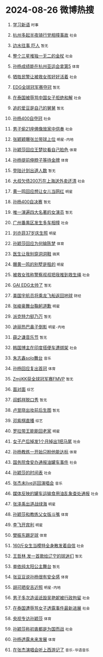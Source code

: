# 2024-08-26 微博热搜 
1. [学习新语](https://m.weibo.cn/search?containerid=100103type%3D1%26t%3D10%26q%3D%23%E5%AD%A6%E4%B9%A0%E6%96%B0%E8%AF%AD%23&stream_entry_id=51&isnewpage=1&extparam=seat%3D1%26stream_entry_id%3D51%26c_type%3D51%26cate%3D10103%26pos%3D0%26q%3D%2523%25E5%25AD%25A6%25E4%25B9%25A0%25E6%2596%25B0%25E8%25AF%25AD%2523%26dgr%3D0%26filter_type%3Drealtimehot%26display_time%3D1724610424%26pre_seqid%3D1724610424772023190165) `时事` 

2. [杭州多起半夜骑行党相撞事故](https://m.weibo.cn/search?containerid=100103type%3D1%26t%3D10%26q%3D%23%E6%9D%AD%E5%B7%9E%E5%A4%9A%E8%B5%B7%E5%8D%8A%E5%A4%9C%E9%AA%91%E8%A1%8C%E5%85%9A%E7%9B%B8%E6%92%9E%E4%BA%8B%E6%95%85%23&stream_entry_id=31&isnewpage=1&extparam=seat%3D1%26lcate%3D5001%26q%3D%2523%25E6%259D%25AD%25E5%25B7%259E%25E5%25A4%259A%25E8%25B5%25B7%25E5%258D%258A%25E5%25A4%259C%25E9%25AA%2591%25E8%25A1%258C%25E5%2585%259A%25E7%259B%25B8%25E6%2592%259E%25E4%25BA%258B%25E6%2595%2585%2523%26dgr%3D0%26filter_type%3Drealtimehot%26c_type%3D31%26flag%3D2%26pos%3D0%26cate%3D5001%26realpos%3D1%26band_rank%3D1%26stream_entry_id%3D31%26display_time%3D1724610424%26pre_seqid%3D1724610424772023190165) `社会` 

3. [边水往事 吓人](https://m.weibo.cn/search?containerid=100103type%3D1%26t%3D10%26q%3D%E8%BE%B9%E6%B0%B4%E5%BE%80%E4%BA%8B+%E5%90%93%E4%BA%BA&stream_entry_id=31&isnewpage=1&extparam=seat%3D1%26lcate%3D5001%26q%3D%25E8%25BE%25B9%25E6%25B0%25B4%25E5%25BE%2580%25E4%25BA%258B%2520%25E5%2590%2593%25E4%25BA%25BA%26dgr%3D0%26filter_type%3Drealtimehot%26c_type%3D31%26flag%3D2%26pos%3D1%26cate%3D5001%26realpos%3D2%26band_rank%3D2%26stream_entry_id%3D31%26display_time%3D1724610424%26pre_seqid%3D1724610424772023190165) `暂无` 

4. [整个三星堆独一无二的金杖](https://m.weibo.cn/search?containerid=100103type%3D1%26t%3D10%26q%3D%23%E6%95%B4%E4%B8%AA%E4%B8%89%E6%98%9F%E5%A0%86%E7%8B%AC%E4%B8%80%E6%97%A0%E4%BA%8C%E7%9A%84%E9%87%91%E6%9D%96%23&stream_entry_id=31&isnewpage=1&extparam=seat%3D1%26lcate%3D5001%26q%3D%2523%25E6%2595%25B4%25E4%25B8%25AA%25E4%25B8%2589%25E6%2598%259F%25E5%25A0%2586%25E7%258B%25AC%25E4%25B8%2580%25E6%2597%25A0%25E4%25BA%258C%25E7%259A%2584%25E9%2587%2591%25E6%259D%2596%2523%26dgr%3D0%26filter_type%3Drealtimehot%26c_type%3D31%26flag%3D0%26pos%3D2%26cate%3D5001%26realpos%3D3%26band_rank%3D3%26stream_entry_id%3D31%26display_time%3D1724610424%26pre_seqid%3D1724610424772023190165) `社会` 

5. [孙杨成绩能在杭州亚运会拿第5](https://m.weibo.cn/search?containerid=100103type%3D1%26t%3D10%26q%3D%23%E5%AD%99%E6%9D%A8%E6%88%90%E7%BB%A9%E8%83%BD%E5%9C%A8%E6%9D%AD%E5%B7%9E%E4%BA%9A%E8%BF%90%E4%BC%9A%E6%8B%BF%E7%AC%AC5%23&stream_entry_id=31&isnewpage=1&extparam=seat%3D1%26lcate%3D5001%26q%3D%2523%25E5%25AD%2599%25E6%259D%25A8%25E6%2588%2590%25E7%25BB%25A9%25E8%2583%25BD%25E5%259C%25A8%25E6%259D%25AD%25E5%25B7%259E%25E4%25BA%259A%25E8%25BF%2590%25E4%25BC%259A%25E6%258B%25BF%25E7%25AC%25AC5%2523%26dgr%3D0%26filter_type%3Drealtimehot%26c_type%3D31%26flag%3D2%26pos%3D3%26cate%3D5001%26realpos%3D4%26band_rank%3D4%26stream_entry_id%3D31%26display_time%3D1724610424%26pre_seqid%3D1724610424772023190165) `体育` 

6. [牺牲民警让被救女孩好好活着](https://m.weibo.cn/search?containerid=100103type%3D1%26t%3D10%26q%3D%23%E7%89%BA%E7%89%B2%E6%B0%91%E8%AD%A6%E8%AE%A9%E8%A2%AB%E6%95%91%E5%A5%B3%E5%AD%A9%E5%A5%BD%E5%A5%BD%E6%B4%BB%E7%9D%80%23&stream_entry_id=31&isnewpage=1&extparam=seat%3D1%26lcate%3D5001%26q%3D%2523%25E7%2589%25BA%25E7%2589%25B2%25E6%25B0%2591%25E8%25AD%25A6%25E8%25AE%25A9%25E8%25A2%25AB%25E6%2595%2591%25E5%25A5%25B3%25E5%25AD%25A9%25E5%25A5%25BD%25E5%25A5%25BD%25E6%25B4%25BB%25E7%259D%2580%2523%26dgr%3D0%26filter_type%3Drealtimehot%26c_type%3D31%26flag%3D0%26pos%3D4%26cate%3D5001%26realpos%3D5%26band_rank%3D5%26stream_entry_id%3D31%26display_time%3D1724610424%26pre_seqid%3D1724610424772023190165) `社会` 

7. [EDG全球冠军赛夺冠](https://m.weibo.cn/search?containerid=100103type%3D1%26t%3D10%26q%3D%23EDG%E5%85%A8%E7%90%83%E5%86%A0%E5%86%9B%E8%B5%9B%E5%A4%BA%E5%86%A0%23&stream_entry_id=31&isnewpage=1&extparam=seat%3D1%26lcate%3D5001%26q%3D%2523EDG%25E5%2585%25A8%25E7%2590%2583%25E5%2586%25A0%25E5%2586%259B%25E8%25B5%259B%25E5%25A4%25BA%25E5%2586%25A0%2523%26dgr%3D0%26filter_type%3Drealtimehot%26c_type%3D31%26flag%3D16%26pos%3D5%26cate%3D5001%26realpos%3D6%26band_rank%3D6%26stream_entry_id%3D31%26display_time%3D1724610424%26pre_seqid%3D1724610424772023190165) `暂无` 

8. [在泰国被辱骂中国女子拒绝和解](https://m.weibo.cn/search?containerid=100103type%3D1%26t%3D10%26q%3D%23%E5%9C%A8%E6%B3%B0%E5%9B%BD%E8%A2%AB%E8%BE%B1%E9%AA%82%E4%B8%AD%E5%9B%BD%E5%A5%B3%E5%AD%90%E6%8B%92%E7%BB%9D%E5%92%8C%E8%A7%A3%23&stream_entry_id=31&isnewpage=1&extparam=seat%3D1%26lcate%3D5001%26q%3D%2523%25E5%259C%25A8%25E6%25B3%25B0%25E5%259B%25BD%25E8%25A2%25AB%25E8%25BE%25B1%25E9%25AA%2582%25E4%25B8%25AD%25E5%259B%25BD%25E5%25A5%25B3%25E5%25AD%2590%25E6%258B%2592%25E7%25BB%259D%25E5%2592%258C%25E8%25A7%25A3%2523%26dgr%3D0%26filter_type%3Drealtimehot%26c_type%3D31%26flag%3D0%26pos%3D6%26cate%3D5001%26realpos%3D7%26band_rank%3D7%26stream_entry_id%3D31%26display_time%3D1724610424%26pre_seqid%3D1724610424772023190165) `社会` 

9. [追的爱豆是自己的舅舅](https://m.weibo.cn/search?containerid=100103type%3D1%26t%3D10%26q%3D%E8%BF%BD%E7%9A%84%E7%88%B1%E8%B1%86%E6%98%AF%E8%87%AA%E5%B7%B1%E7%9A%84%E8%88%85%E8%88%85&stream_entry_id=31&isnewpage=1&extparam=seat%3D1%26lcate%3D5001%26q%3D%25E8%25BF%25BD%25E7%259A%2584%25E7%2588%25B1%25E8%25B1%2586%25E6%2598%25AF%25E8%2587%25AA%25E5%25B7%25B1%25E7%259A%2584%25E8%2588%2585%25E8%2588%2585%26dgr%3D0%26filter_type%3Drealtimehot%26c_type%3D31%26flag%3D2%26pos%3D7%26cate%3D5001%26realpos%3D8%26band_rank%3D8%26stream_entry_id%3D31%26display_time%3D1724610424%26pre_seqid%3D1724610424772023190165) `暂无` 

10. [孙杨400自夺冠](https://m.weibo.cn/search?containerid=100103type%3D1%26t%3D10%26q%3D%23%E5%AD%99%E6%9D%A8400%E8%87%AA%E5%A4%BA%E5%86%A0%23&stream_entry_id=31&isnewpage=1&extparam=seat%3D1%26lcate%3D5001%26q%3D%2523%25E5%25AD%2599%25E6%259D%25A8400%25E8%2587%25AA%25E5%25A4%25BA%25E5%2586%25A0%2523%26dgr%3D0%26filter_type%3Drealtimehot%26c_type%3D31%26flag%3D16%26pos%3D8%26cate%3D5001%26realpos%3D9%26band_rank%3D9%26stream_entry_id%3D31%26display_time%3D1724610424%26pre_seqid%3D1724610424772023190165) `社会` 

11. [男子偷21座佛像放家中供奉](https://m.weibo.cn/search?containerid=100103type%3D1%26t%3D10%26q%3D%23%E7%94%B7%E5%AD%90%E5%81%B721%E5%BA%A7%E4%BD%9B%E5%83%8F%E6%94%BE%E5%AE%B6%E4%B8%AD%E4%BE%9B%E5%A5%89%23&stream_entry_id=31&isnewpage=1&extparam=seat%3D1%26lcate%3D5001%26q%3D%2523%25E7%2594%25B7%25E5%25AD%2590%25E5%2581%25B721%25E5%25BA%25A7%25E4%25BD%259B%25E5%2583%258F%25E6%2594%25BE%25E5%25AE%25B6%25E4%25B8%25AD%25E4%25BE%259B%25E5%25A5%2589%2523%26dgr%3D0%26filter_type%3Drealtimehot%26c_type%3D31%26flag%3D1%26pos%3D9%26cate%3D5001%26realpos%3D10%26band_rank%3D10%26stream_entry_id%3D31%26display_time%3D1724610424%26pre_seqid%3D1724610424772023190165) `社会` 

12. [张颖颖曝张兰带球上位](https://m.weibo.cn/search?containerid=100103type%3D1%26t%3D10%26q%3D%23%E5%BC%A0%E9%A2%96%E9%A2%96%E6%9B%9D%E5%BC%A0%E5%85%B0%E5%B8%A6%E7%90%83%E4%B8%8A%E4%BD%8D%23&stream_entry_id=31&isnewpage=1&extparam=seat%3D1%26lcate%3D5001%26q%3D%2523%25E5%25BC%25A0%25E9%25A2%2596%25E9%25A2%2596%25E6%259B%259D%25E5%25BC%25A0%25E5%2585%25B0%25E5%25B8%25A6%25E7%2590%2583%25E4%25B8%258A%25E4%25BD%258D%2523%26dgr%3D0%26filter_type%3Drealtimehot%26c_type%3D31%26flag%3D2%26pos%3D10%26cate%3D5001%26realpos%3D11%26band_rank%3D11%26stream_entry_id%3D31%26display_time%3D1724610424%26pre_seqid%3D1724610424772023190165) `明星-内地` 

13. [孙颖莎回应王楚钦看自己脸色](https://m.weibo.cn/search?containerid=100103type%3D1%26t%3D10%26q%3D%23%E5%AD%99%E9%A2%96%E8%8E%8E%E5%9B%9E%E5%BA%94%E7%8E%8B%E6%A5%9A%E9%92%A6%E7%9C%8B%E8%87%AA%E5%B7%B1%E8%84%B8%E8%89%B2%23&stream_entry_id=31&isnewpage=1&extparam=seat%3D1%26lcate%3D5001%26q%3D%2523%25E5%25AD%2599%25E9%25A2%2596%25E8%258E%258E%25E5%259B%259E%25E5%25BA%2594%25E7%258E%258B%25E6%25A5%259A%25E9%2592%25A6%25E7%259C%258B%25E8%2587%25AA%25E5%25B7%25B1%25E8%2584%25B8%25E8%2589%25B2%2523%26dgr%3D0%26filter_type%3Drealtimehot%26c_type%3D31%26flag%3D2%26pos%3D11%26cate%3D5001%26realpos%3D12%26band_rank%3D12%26stream_entry_id%3D31%26display_time%3D1724610424%26pre_seqid%3D1724610424772023190165) `体育` 

14. [孙杨提前伸脖子等待金牌](https://m.weibo.cn/search?containerid=100103type%3D1%26t%3D10%26q%3D%23%E5%AD%99%E6%9D%A8%E6%8F%90%E5%89%8D%E4%BC%B8%E8%84%96%E5%AD%90%E7%AD%89%E5%BE%85%E9%87%91%E7%89%8C%23&stream_entry_id=31&isnewpage=1&extparam=seat%3D1%26lcate%3D5001%26q%3D%2523%25E5%25AD%2599%25E6%259D%25A8%25E6%258F%2590%25E5%2589%258D%25E4%25BC%25B8%25E8%2584%2596%25E5%25AD%2590%25E7%25AD%2589%25E5%25BE%2585%25E9%2587%2591%25E7%2589%258C%2523%26dgr%3D0%26filter_type%3Drealtimehot%26c_type%3D31%26flag%3D0%26pos%3D12%26cate%3D5001%26realpos%3D13%26band_rank%3D13%26stream_entry_id%3D31%26display_time%3D1724610424%26pre_seqid%3D1724610424772023190165) `体育` 

15. [登陆计划出道人数](https://m.weibo.cn/search?containerid=100103type%3D1%26t%3D10%26q%3D%E7%99%BB%E9%99%86%E8%AE%A1%E5%88%92%E5%87%BA%E9%81%93%E4%BA%BA%E6%95%B0&stream_entry_id=31&isnewpage=1&extparam=seat%3D1%26lcate%3D5001%26q%3D%25E7%2599%25BB%25E9%2599%2586%25E8%25AE%25A1%25E5%2588%2592%25E5%2587%25BA%25E9%2581%2593%25E4%25BA%25BA%25E6%2595%25B0%26dgr%3D0%26filter_type%3Drealtimehot%26c_type%3D31%26flag%3D0%26pos%3D13%26cate%3D5001%26realpos%3D14%26band_rank%3D14%26stream_entry_id%3D31%26display_time%3D1724610424%26pre_seqid%3D1724610424772023190165) `暂无` 

16. [大叔欠债200万在上海送外卖还清](https://m.weibo.cn/search?containerid=100103type%3D1%26t%3D10%26q%3D%23%E5%A4%A7%E5%8F%94%E6%AC%A0%E5%80%BA200%E4%B8%87%E5%9C%A8%E4%B8%8A%E6%B5%B7%E9%80%81%E5%A4%96%E5%8D%96%E8%BF%98%E6%B8%85%23&stream_entry_id=31&isnewpage=1&extparam=seat%3D1%26lcate%3D5001%26q%3D%2523%25E5%25A4%25A7%25E5%258F%2594%25E6%25AC%25A0%25E5%2580%25BA200%25E4%25B8%2587%25E5%259C%25A8%25E4%25B8%258A%25E6%25B5%25B7%25E9%2580%2581%25E5%25A4%2596%25E5%258D%2596%25E8%25BF%2598%25E6%25B8%2585%2523%26dgr%3D0%26filter_type%3Drealtimehot%26c_type%3D31%26flag%3D0%26pos%3D14%26cate%3D5001%26realpos%3D15%26band_rank%3D15%26stream_entry_id%3D31%26display_time%3D1724610424%26pre_seqid%3D1724610424772023190165) `社会` 

17. [黄一鸣回应想让女儿当网红](https://m.weibo.cn/search?containerid=100103type%3D1%26t%3D10%26q%3D%23%E9%BB%84%E4%B8%80%E9%B8%A3%E5%9B%9E%E5%BA%94%E6%83%B3%E8%AE%A9%E5%A5%B3%E5%84%BF%E5%BD%93%E7%BD%91%E7%BA%A2%23&stream_entry_id=31&isnewpage=1&extparam=seat%3D1%26lcate%3D5001%26q%3D%2523%25E9%25BB%2584%25E4%25B8%2580%25E9%25B8%25A3%25E5%259B%259E%25E5%25BA%2594%25E6%2583%25B3%25E8%25AE%25A9%25E5%25A5%25B3%25E5%2584%25BF%25E5%25BD%2593%25E7%25BD%2591%25E7%25BA%25A2%2523%26dgr%3D0%26filter_type%3Drealtimehot%26c_type%3D31%26flag%3D1%26pos%3D15%26cate%3D5001%26realpos%3D16%26band_rank%3D16%26stream_entry_id%3D31%26display_time%3D1724610424%26pre_seqid%3D1724610424772023190165) `明星` 

18. [孙杨400自决赛](https://m.weibo.cn/search?containerid=100103type%3D1%26t%3D10%26q%3D%E5%AD%99%E6%9D%A8400%E8%87%AA%E5%86%B3%E8%B5%9B&stream_entry_id=31&isnewpage=1&extparam=seat%3D1%26lcate%3D5001%26q%3D%25E5%25AD%2599%25E6%259D%25A8400%25E8%2587%25AA%25E5%2586%25B3%25E8%25B5%259B%26dgr%3D0%26filter_type%3Drealtimehot%26c_type%3D31%26flag%3D0%26pos%3D16%26cate%3D5001%26realpos%3D17%26band_rank%3D17%26stream_entry_id%3D31%26display_time%3D1724610424%26pre_seqid%3D1724610424772023190165) `暂无` 

19. [唯一演遍四大名著的女演员](https://m.weibo.cn/search?containerid=100103type%3D1%26t%3D10%26q%3D%E5%94%AF%E4%B8%80%E6%BC%94%E9%81%8D%E5%9B%9B%E5%A4%A7%E5%90%8D%E8%91%97%E7%9A%84%E5%A5%B3%E6%BC%94%E5%91%98&stream_entry_id=31&isnewpage=1&extparam=seat%3D1%26lcate%3D5001%26q%3D%25E5%2594%25AF%25E4%25B8%2580%25E6%25BC%2594%25E9%2581%258D%25E5%259B%259B%25E5%25A4%25A7%25E5%2590%258D%25E8%2591%2597%25E7%259A%2584%25E5%25A5%25B3%25E6%25BC%2594%25E5%2591%2598%26dgr%3D0%26filter_type%3Drealtimehot%26c_type%3D31%26flag%3D2%26pos%3D17%26cate%3D5001%26realpos%3D18%26band_rank%3D18%26stream_entry_id%3D31%26display_time%3D1724610424%26pre_seqid%3D1724610424772023190165) `暂无` 

20. [广州番禺区发生多车相撞](https://m.weibo.cn/search?containerid=100103type%3D1%26t%3D10%26q%3D%23%E5%B9%BF%E5%B7%9E%E7%95%AA%E7%A6%BA%E5%8C%BA%E5%8F%91%E7%94%9F%E5%A4%9A%E8%BD%A6%E7%9B%B8%E6%92%9E%23&stream_entry_id=31&isnewpage=1&extparam=seat%3D1%26lcate%3D5001%26q%3D%2523%25E5%25B9%25BF%25E5%25B7%259E%25E7%2595%25AA%25E7%25A6%25BA%25E5%258C%25BA%25E5%258F%2591%25E7%2594%259F%25E5%25A4%259A%25E8%25BD%25A6%25E7%259B%25B8%25E6%2592%259E%2523%26dgr%3D0%26filter_type%3Drealtimehot%26c_type%3D31%26flag%3D0%26pos%3D18%26cate%3D5001%26realpos%3D19%26band_rank%3D19%26stream_entry_id%3D31%26display_time%3D1724610424%26pre_seqid%3D1724610424772023190165) `社会` 

21. [刘亦菲37岁庆生照](https://m.weibo.cn/search?containerid=100103type%3D1%26t%3D10%26q%3D%23%E5%88%98%E4%BA%A6%E8%8F%B237%E5%B2%81%E5%BA%86%E7%94%9F%E7%85%A7%23&stream_entry_id=31&isnewpage=1&extparam=seat%3D1%26lcate%3D5001%26q%3D%2523%25E5%2588%2598%25E4%25BA%25A6%25E8%258F%25B237%25E5%25B2%2581%25E5%25BA%2586%25E7%2594%259F%25E7%2585%25A7%2523%26dgr%3D0%26filter_type%3Drealtimehot%26c_type%3D31%26flag%3D0%26pos%3D19%26cate%3D5001%26realpos%3D20%26band_rank%3D20%26stream_entry_id%3D31%26display_time%3D1724610424%26pre_seqid%3D1724610424772023190165) `明星` 

22. [孙颖莎回应为何输陈梦](https://m.weibo.cn/search?containerid=100103type%3D1%26t%3D10%26q%3D%23%E5%AD%99%E9%A2%96%E8%8E%8E%E5%9B%9E%E5%BA%94%E4%B8%BA%E4%BD%95%E8%BE%93%E9%99%88%E6%A2%A6%23&stream_entry_id=31&isnewpage=1&extparam=seat%3D1%26lcate%3D5001%26q%3D%2523%25E5%25AD%2599%25E9%25A2%2596%25E8%258E%258E%25E5%259B%259E%25E5%25BA%2594%25E4%25B8%25BA%25E4%25BD%2595%25E8%25BE%2593%25E9%2599%2588%25E6%25A2%25A6%2523%26dgr%3D0%26filter_type%3Drealtimehot%26c_type%3D31%26flag%3D0%26pos%3D20%26cate%3D5001%26realpos%3D21%26band_rank%3D21%26stream_entry_id%3D31%26display_time%3D1724610424%26pre_seqid%3D1724610424772023190165) `体育` 

23. [医生让我别穿洞洞鞋](https://m.weibo.cn/search?containerid=100103type%3D1%26t%3D10%26q%3D%23%E5%8C%BB%E7%94%9F%E8%AE%A9%E6%88%91%E5%88%AB%E7%A9%BF%E6%B4%9E%E6%B4%9E%E9%9E%8B%23&stream_entry_id=31&isnewpage=1&extparam=seat%3D1%26lcate%3D5001%26q%3D%2523%25E5%258C%25BB%25E7%2594%259F%25E8%25AE%25A9%25E6%2588%2591%25E5%2588%25AB%25E7%25A9%25BF%25E6%25B4%259E%25E6%25B4%259E%25E9%259E%258B%2523%26dgr%3D0%26filter_type%3Drealtimehot%26c_type%3D31%26flag%3D0%26pos%3D21%26cate%3D5001%26realpos%3D22%26band_rank%3D22%26stream_entry_id%3D31%26display_time%3D1724610424%26pre_seqid%3D1724610424772023190165) `搞笑` 

24. [曝黄一鸣的别墅是租的](https://m.weibo.cn/search?containerid=100103type%3D1%26t%3D10%26q%3D%23%E6%9B%9D%E9%BB%84%E4%B8%80%E9%B8%A3%E7%9A%84%E5%88%AB%E5%A2%85%E6%98%AF%E7%A7%9F%E7%9A%84%23&stream_entry_id=31&isnewpage=1&extparam=seat%3D1%26lcate%3D5001%26q%3D%2523%25E6%259B%259D%25E9%25BB%2584%25E4%25B8%2580%25E9%25B8%25A3%25E7%259A%2584%25E5%2588%25AB%25E5%25A2%2585%25E6%2598%25AF%25E7%25A7%259F%25E7%259A%2584%2523%26dgr%3D0%26filter_type%3Drealtimehot%26c_type%3D31%26flag%3D0%26pos%3D22%26cate%3D5001%26realpos%3D23%26band_rank%3D23%26stream_entry_id%3D31%26display_time%3D1724610424%26pre_seqid%3D1724610424772023190165) `明星` 

25. [被救女孩称警察叔叔把我推到救生绳](https://m.weibo.cn/search?containerid=100103type%3D1%26t%3D10%26q%3D%23%E8%A2%AB%E6%95%91%E5%A5%B3%E5%AD%A9%E7%A7%B0%E8%AD%A6%E5%AF%9F%E5%8F%94%E5%8F%94%E6%8A%8A%E6%88%91%E6%8E%A8%E5%88%B0%E6%95%91%E7%94%9F%E7%BB%B3%23&stream_entry_id=31&isnewpage=1&extparam=seat%3D1%26lcate%3D5001%26q%3D%2523%25E8%25A2%25AB%25E6%2595%2591%25E5%25A5%25B3%25E5%25AD%25A9%25E7%25A7%25B0%25E8%25AD%25A6%25E5%25AF%259F%25E5%258F%2594%25E5%258F%2594%25E6%258A%258A%25E6%2588%2591%25E6%258E%25A8%25E5%2588%25B0%25E6%2595%2591%25E7%2594%259F%25E7%25BB%25B3%2523%26dgr%3D0%26filter_type%3Drealtimehot%26c_type%3D31%26flag%3D0%26pos%3D23%26cate%3D5001%26realpos%3D24%26band_rank%3D24%26stream_entry_id%3D31%26display_time%3D1724610424%26pre_seqid%3D1724610424772023190165) `社会` 

26. [GAI EDG太帅了](https://m.weibo.cn/search?containerid=100103type%3D1%26t%3D10%26q%3DGAI+EDG%E5%A4%AA%E5%B8%85%E4%BA%86&stream_entry_id=31&isnewpage=1&extparam=seat%3D1%26lcate%3D5001%26q%3DGAI%2520EDG%25E5%25A4%25AA%25E5%25B8%2585%25E4%25BA%2586%26dgr%3D0%26filter_type%3Drealtimehot%26c_type%3D31%26flag%3D0%26pos%3D24%26cate%3D5001%26realpos%3D25%26band_rank%3D25%26stream_entry_id%3D31%26display_time%3D1724610424%26pre_seqid%3D1724610424772023190165) `暂无` 

27. [美国宇航员将乘龙飞船返回地球](https://m.weibo.cn/search?containerid=100103type%3D1%26t%3D10%26q%3D%23%E7%BE%8E%E5%9B%BD%E5%AE%87%E8%88%AA%E5%91%98%E5%B0%86%E4%B9%98%E9%BE%99%E9%A3%9E%E8%88%B9%E8%BF%94%E5%9B%9E%E5%9C%B0%E7%90%83%23&stream_entry_id=31&isnewpage=1&extparam=seat%3D1%26lcate%3D5001%26q%3D%2523%25E7%25BE%258E%25E5%259B%25BD%25E5%25AE%2587%25E8%2588%25AA%25E5%2591%2598%25E5%25B0%2586%25E4%25B9%2598%25E9%25BE%2599%25E9%25A3%259E%25E8%2588%25B9%25E8%25BF%2594%25E5%259B%259E%25E5%259C%25B0%25E7%2590%2583%2523%26dgr%3D0%26filter_type%3Drealtimehot%26c_type%3D31%26flag%3D0%26pos%3D25%26cate%3D5001%26realpos%3D26%26band_rank%3D26%26stream_entry_id%3D31%26display_time%3D1724610424%26pre_seqid%3D1724610424772023190165) `财经` 

28. [张峻豪舞台鞠躬道歉](https://m.weibo.cn/search?containerid=100103type%3D1%26t%3D10%26q%3D%23%E5%BC%A0%E5%B3%BB%E8%B1%AA%E8%88%9E%E5%8F%B0%E9%9E%A0%E8%BA%AC%E9%81%93%E6%AD%89%23&stream_entry_id=31&isnewpage=1&extparam=seat%3D1%26lcate%3D5001%26q%3D%2523%25E5%25BC%25A0%25E5%25B3%25BB%25E8%25B1%25AA%25E8%2588%259E%25E5%258F%25B0%25E9%259E%25A0%25E8%25BA%25AC%25E9%2581%2593%25E6%25AD%2589%2523%26dgr%3D0%26filter_type%3Drealtimehot%26c_type%3D31%26flag%3D0%26pos%3D26%26cate%3D5001%26realpos%3D27%26band_rank%3D27%26stream_entry_id%3D31%26display_time%3D1724610424%26pre_seqid%3D1724610424772023190165) `明星` 

29. [派克特力挺乃万](https://m.weibo.cn/search?containerid=100103type%3D1%26t%3D10%26q%3D%E6%B4%BE%E5%85%8B%E7%89%B9%E5%8A%9B%E6%8C%BA%E4%B9%83%E4%B8%87&stream_entry_id=31&isnewpage=1&extparam=seat%3D1%26lcate%3D5001%26q%3D%25E6%25B4%25BE%25E5%2585%258B%25E7%2589%25B9%25E5%258A%259B%25E6%258C%25BA%25E4%25B9%2583%25E4%25B8%2587%26dgr%3D0%26filter_type%3Drealtimehot%26c_type%3D31%26flag%3D0%26pos%3D27%26cate%3D5001%26realpos%3D28%26band_rank%3D28%26stream_entry_id%3D31%26display_time%3D1724610424%26pre_seqid%3D1724610424772023190165) `暂无` 

30. [迪丽热巴鼻子倒影](https://m.weibo.cn/search?containerid=100103type%3D1%26t%3D10%26q%3D%23%E8%BF%AA%E4%B8%BD%E7%83%AD%E5%B7%B4%E9%BC%BB%E5%AD%90%E5%80%92%E5%BD%B1%23&stream_entry_id=31&isnewpage=1&extparam=seat%3D1%26lcate%3D5001%26q%3D%2523%25E8%25BF%25AA%25E4%25B8%25BD%25E7%2583%25AD%25E5%25B7%25B4%25E9%25BC%25BB%25E5%25AD%2590%25E5%2580%2592%25E5%25BD%25B1%2523%26dgr%3D0%26filter_type%3Drealtimehot%26c_type%3D31%26flag%3D0%26pos%3D28%26cate%3D5001%26realpos%3D29%26band_rank%3D29%26stream_entry_id%3D31%26display_time%3D1724610424%26pre_seqid%3D1724610424772023190165) `明星-内地` 

31. [薛之谦音乐节](https://m.weibo.cn/search?containerid=100103type%3D1%26t%3D10%26q%3D%E8%96%9B%E4%B9%8B%E8%B0%A6%E9%9F%B3%E4%B9%90%E8%8A%82&stream_entry_id=31&isnewpage=1&extparam=seat%3D1%26lcate%3D5001%26q%3D%25E8%2596%259B%25E4%25B9%258B%25E8%25B0%25A6%25E9%259F%25B3%25E4%25B9%2590%25E8%258A%2582%26dgr%3D0%26filter_type%3Drealtimehot%26c_type%3D31%26flag%3D0%26pos%3D29%26cate%3D5001%26realpos%3D30%26band_rank%3D30%26stream_entry_id%3D31%26display_time%3D1724610424%26pre_seqid%3D1724610424772023190165) `暂无` 

32. [韩国博主在印度搭便车遭绑架](https://m.weibo.cn/search?containerid=100103type%3D1%26t%3D10%26q%3D%23%E9%9F%A9%E5%9B%BD%E5%8D%9A%E4%B8%BB%E5%9C%A8%E5%8D%B0%E5%BA%A6%E6%90%AD%E4%BE%BF%E8%BD%A6%E9%81%AD%E7%BB%91%E6%9E%B6%23&stream_entry_id=31&isnewpage=1&extparam=seat%3D1%26lcate%3D5001%26q%3D%2523%25E9%259F%25A9%25E5%259B%25BD%25E5%258D%259A%25E4%25B8%25BB%25E5%259C%25A8%25E5%258D%25B0%25E5%25BA%25A6%25E6%2590%25AD%25E4%25BE%25BF%25E8%25BD%25A6%25E9%2581%25AD%25E7%25BB%2591%25E6%259E%25B6%2523%26dgr%3D0%26filter_type%3Drealtimehot%26c_type%3D31%26flag%3D0%26pos%3D30%26cate%3D5001%26realpos%3D31%26band_rank%3D31%26stream_entry_id%3D31%26display_time%3D1724610424%26pre_seqid%3D1724610424772023190165) `社会` 

33. [朱志鑫solo舞台](https://m.weibo.cn/search?containerid=100103type%3D1%26t%3D10%26q%3D%E6%9C%B1%E5%BF%97%E9%91%ABsolo%E8%88%9E%E5%8F%B0&stream_entry_id=31&isnewpage=1&extparam=seat%3D1%26lcate%3D5001%26q%3D%25E6%259C%25B1%25E5%25BF%2597%25E9%2591%25ABsolo%25E8%2588%259E%25E5%258F%25B0%26dgr%3D0%26filter_type%3Drealtimehot%26c_type%3D31%26flag%3D0%26pos%3D31%26cate%3D5001%26realpos%3D32%26band_rank%3D32%26stream_entry_id%3D31%26display_time%3D1724610424%26pre_seqid%3D1724610424772023190165) `音乐` 

34. [孙杨回应复出首冠](https://m.weibo.cn/search?containerid=100103type%3D1%26t%3D10%26q%3D%23%E5%AD%99%E6%9D%A8%E5%9B%9E%E5%BA%94%E5%A4%8D%E5%87%BA%E9%A6%96%E5%86%A0%23&stream_entry_id=31&isnewpage=1&extparam=seat%3D1%26lcate%3D5001%26q%3D%2523%25E5%25AD%2599%25E6%259D%25A8%25E5%259B%259E%25E5%25BA%2594%25E5%25A4%258D%25E5%2587%25BA%25E9%25A6%2596%25E5%2586%25A0%2523%26dgr%3D0%26filter_type%3Drealtimehot%26c_type%3D31%26flag%3D0%26pos%3D32%26cate%3D5001%26realpos%3D33%26band_rank%3D33%26stream_entry_id%3D31%26display_time%3D1724610424%26pre_seqid%3D1724610424772023190165) `体育` 

35. [ZmjjKK获全球冠军赛FMVP](https://m.weibo.cn/search?containerid=100103type%3D1%26t%3D10%26q%3D%23ZmjjKK%E8%8E%B7%E5%85%A8%E7%90%83%E5%86%A0%E5%86%9B%E8%B5%9BFMVP%23&stream_entry_id=31&isnewpage=1&extparam=seat%3D1%26lcate%3D5001%26q%3D%2523ZmjjKK%25E8%258E%25B7%25E5%2585%25A8%25E7%2590%2583%25E5%2586%25A0%25E5%2586%259B%25E8%25B5%259BFMVP%2523%26dgr%3D0%26filter_type%3Drealtimehot%26c_type%3D31%26flag%3D0%26pos%3D33%26cate%3D5001%26realpos%3D34%26band_rank%3D34%26stream_entry_id%3D31%26display_time%3D1724610424%26pre_seqid%3D1724610424772023190165) `暂无` 

36. [面对面](https://m.weibo.cn/search?containerid=100103type%3D1%26t%3D10%26q%3D%E9%9D%A2%E5%AF%B9%E9%9D%A2&stream_entry_id=31&isnewpage=1&extparam=seat%3D1%26lcate%3D5001%26q%3D%25E9%259D%25A2%25E5%25AF%25B9%25E9%259D%25A2%26dgr%3D0%26filter_type%3Drealtimehot%26c_type%3D31%26flag%3D0%26pos%3D34%26cate%3D5001%26realpos%3D35%26band_rank%3D35%26stream_entry_id%3D31%26display_time%3D1724610424%26pre_seqid%3D1724610424772023190165) `综艺` 

37. [阎鹤祥脱口秀](https://m.weibo.cn/search?containerid=100103type%3D1%26t%3D10%26q%3D%E9%98%8E%E9%B9%A4%E7%A5%A5%E8%84%B1%E5%8F%A3%E7%A7%80&stream_entry_id=31&isnewpage=1&extparam=seat%3D1%26lcate%3D5001%26q%3D%25E9%2598%258E%25E9%25B9%25A4%25E7%25A5%25A5%25E8%2584%25B1%25E5%258F%25A3%25E7%25A7%2580%26dgr%3D0%26filter_type%3Drealtimehot%26c_type%3D31%26flag%3D0%26pos%3D35%26cate%3D5001%26realpos%3D36%26band_rank%3D36%26stream_entry_id%3D31%26display_time%3D1724610424%26pre_seqid%3D1724610424772023190165) `暂无` 

38. [卢昱晓出妆前后生图](https://m.weibo.cn/search?containerid=100103type%3D1%26t%3D10%26q%3D%E5%8D%A2%E6%98%B1%E6%99%93%E5%87%BA%E5%A6%86%E5%89%8D%E5%90%8E%E7%94%9F%E5%9B%BE&stream_entry_id=31&isnewpage=1&extparam=seat%3D1%26lcate%3D5001%26q%3D%25E5%258D%25A2%25E6%2598%25B1%25E6%2599%2593%25E5%2587%25BA%25E5%25A6%2586%25E5%2589%258D%25E5%2590%258E%25E7%2594%259F%25E5%259B%25BE%26dgr%3D0%26filter_type%3Drealtimehot%26c_type%3D31%26flag%3D0%26pos%3D36%26cate%3D5001%26realpos%3D37%26band_rank%3D37%26stream_entry_id%3D31%26display_time%3D1724610424%26pre_seqid%3D1724610424772023190165) `暂无` 

39. [邓紫棋直播](https://m.weibo.cn/search?containerid=100103type%3D1%26t%3D10%26q%3D%E9%82%93%E7%B4%AB%E6%A3%8B%E7%9B%B4%E6%92%AD&stream_entry_id=31&isnewpage=1&extparam=seat%3D1%26lcate%3D5001%26q%3D%25E9%2582%2593%25E7%25B4%25AB%25E6%25A3%258B%25E7%259B%25B4%25E6%2592%25AD%26dgr%3D0%26filter_type%3Drealtimehot%26c_type%3D31%26flag%3D0%26pos%3D37%26cate%3D5001%26realpos%3D38%26band_rank%3D38%26stream_entry_id%3D31%26display_time%3D1724610424%26pre_seqid%3D1724610424772023190165) `综艺` 

40. [罗拉带王能能回老家](https://m.weibo.cn/search?containerid=100103type%3D1%26t%3D10%26q%3D%23%E7%BD%97%E6%8B%89%E5%B8%A6%E7%8E%8B%E8%83%BD%E8%83%BD%E5%9B%9E%E8%80%81%E5%AE%B6%23&stream_entry_id=31&isnewpage=1&extparam=seat%3D1%26lcate%3D5001%26q%3D%2523%25E7%25BD%2597%25E6%258B%2589%25E5%25B8%25A6%25E7%258E%258B%25E8%2583%25BD%25E8%2583%25BD%25E5%259B%259E%25E8%2580%2581%25E5%25AE%25B6%2523%26dgr%3D0%26filter_type%3Drealtimehot%26c_type%3D31%26flag%3D0%26pos%3D38%26cate%3D5001%26realpos%3D39%26band_rank%3D39%26stream_entry_id%3D31%26display_time%3D1724610424%26pre_seqid%3D1724610424772023190165) `明星` 

41. [女子产后掉发1个月掉出1把马尾](https://m.weibo.cn/search?containerid=100103type%3D1%26t%3D10%26q%3D%23%E5%A5%B3%E5%AD%90%E4%BA%A7%E5%90%8E%E6%8E%89%E5%8F%911%E4%B8%AA%E6%9C%88%E6%8E%89%E5%87%BA1%E6%8A%8A%E9%A9%AC%E5%B0%BE%23&stream_entry_id=31&isnewpage=1&extparam=seat%3D1%26lcate%3D5001%26q%3D%2523%25E5%25A5%25B3%25E5%25AD%2590%25E4%25BA%25A7%25E5%2590%258E%25E6%258E%2589%25E5%258F%25911%25E4%25B8%25AA%25E6%259C%2588%25E6%258E%2589%25E5%2587%25BA1%25E6%258A%258A%25E9%25A9%25AC%25E5%25B0%25BE%2523%26dgr%3D0%26filter_type%3Drealtimehot%26c_type%3D31%26flag%3D0%26pos%3D39%26cate%3D5001%26realpos%3D40%26band_rank%3D40%26stream_entry_id%3D31%26display_time%3D1724610424%26pre_seqid%3D1724610424772023190165) `社会` 

42. [孙杨教练一开始只盼他能达标](https://m.weibo.cn/search?containerid=100103type%3D1%26t%3D10%26q%3D%23%E5%AD%99%E6%9D%A8%E6%95%99%E7%BB%83%E4%B8%80%E5%BC%80%E5%A7%8B%E5%8F%AA%E7%9B%BC%E4%BB%96%E8%83%BD%E8%BE%BE%E6%A0%87%23&stream_entry_id=31&isnewpage=1&extparam=seat%3D1%26lcate%3D5001%26q%3D%2523%25E5%25AD%2599%25E6%259D%25A8%25E6%2595%2599%25E7%25BB%2583%25E4%25B8%2580%25E5%25BC%2580%25E5%25A7%258B%25E5%258F%25AA%25E7%259B%25BC%25E4%25BB%2596%25E8%2583%25BD%25E8%25BE%25BE%25E6%25A0%2587%2523%26dgr%3D0%26filter_type%3Drealtimehot%26c_type%3D31%26flag%3D0%26pos%3D40%26cate%3D5001%26realpos%3D41%26band_rank%3D41%26stream_entry_id%3D31%26display_time%3D1724610424%26pre_seqid%3D1724610424772023190165) `体育` 

43. [国务院食安办通报油罐车事件](https://m.weibo.cn/search?containerid=100103type%3D1%26t%3D10%26q%3D%23%E5%9B%BD%E5%8A%A1%E9%99%A2%E9%A3%9F%E5%AE%89%E5%8A%9E%E9%80%9A%E6%8A%A5%E6%B2%B9%E7%BD%90%E8%BD%A6%E4%BA%8B%E4%BB%B6%23&stream_entry_id=31&isnewpage=1&extparam=seat%3D1%26lcate%3D5001%26q%3D%2523%25E5%259B%25BD%25E5%258A%25A1%25E9%2599%25A2%25E9%25A3%259F%25E5%25AE%2589%25E5%258A%259E%25E9%2580%259A%25E6%258A%25A5%25E6%25B2%25B9%25E7%25BD%2590%25E8%25BD%25A6%25E4%25BA%258B%25E4%25BB%25B6%2523%26dgr%3D0%26filter_type%3Drealtimehot%26c_type%3D31%26flag%3D0%26pos%3D41%26cate%3D5001%26realpos%3D42%26band_rank%3D42%26stream_entry_id%3D31%26display_time%3D1724610424%26pre_seqid%3D1724610424772023190165) `社会` 

44. [孙颖莎的时间表](https://m.weibo.cn/search?containerid=100103type%3D1%26t%3D10%26q%3D%23%E5%AD%99%E9%A2%96%E8%8E%8E%E7%9A%84%E6%97%B6%E9%97%B4%E8%A1%A8%23&stream_entry_id=31&isnewpage=1&extparam=seat%3D1%26lcate%3D5001%26q%3D%2523%25E5%25AD%2599%25E9%25A2%2596%25E8%258E%258E%25E7%259A%2584%25E6%2597%25B6%25E9%2597%25B4%25E8%25A1%25A8%2523%26dgr%3D0%26filter_type%3Drealtimehot%26c_type%3D31%26flag%3D0%26pos%3D42%26cate%3D5001%26realpos%3D43%26band_rank%3D43%26stream_entry_id%3D31%26display_time%3D1724610424%26pre_seqid%3D1724610424772023190165) `社会` 

45. [张杰未live巡回演唱会](https://m.weibo.cn/search?containerid=100103type%3D1%26t%3D10%26q%3D%E5%BC%A0%E6%9D%B0%E6%9C%AAlive%E5%B7%A1%E5%9B%9E%E6%BC%94%E5%94%B1%E4%BC%9A&stream_entry_id=31&isnewpage=1&extparam=seat%3D1%26lcate%3D5001%26q%3D%25E5%25BC%25A0%25E6%259D%25B0%25E6%259C%25AAlive%25E5%25B7%25A1%25E5%259B%259E%25E6%25BC%2594%25E5%2594%25B1%25E4%25BC%259A%26dgr%3D0%26filter_type%3Drealtimehot%26c_type%3D31%26flag%3D1%26pos%3D43%26cate%3D5001%26realpos%3D44%26band_rank%3D44%26stream_entry_id%3D31%26display_time%3D1724610424%26pre_seqid%3D1724610424772023190165) `音乐` 

46. [媒体反映的罐车运输食用油乱象查处通报](https://m.weibo.cn/search?containerid=100103type%3D1%26t%3D10%26q%3D%23%E5%AA%92%E4%BD%93%E5%8F%8D%E6%98%A0%E7%9A%84%E7%BD%90%E8%BD%A6%E8%BF%90%E8%BE%93%E9%A3%9F%E7%94%A8%E6%B2%B9%E4%B9%B1%E8%B1%A1%E6%9F%A5%E5%A4%84%E9%80%9A%E6%8A%A5%23&stream_entry_id=31&isnewpage=1&extparam=seat%3D1%26lcate%3D5001%26q%3D%2523%25E5%25AA%2592%25E4%25BD%2593%25E5%258F%258D%25E6%2598%25A0%25E7%259A%2584%25E7%25BD%2590%25E8%25BD%25A6%25E8%25BF%2590%25E8%25BE%2593%25E9%25A3%259F%25E7%2594%25A8%25E6%25B2%25B9%25E4%25B9%25B1%25E8%25B1%25A1%25E6%259F%25A5%25E5%25A4%2584%25E9%2580%259A%25E6%258A%25A5%2523%26dgr%3D0%26filter_type%3Drealtimehot%26c_type%3D31%26flag%3D0%26pos%3D44%26cate%3D5001%26realpos%3D45%26band_rank%3D45%26stream_entry_id%3D31%26display_time%3D1724610424%26pre_seqid%3D1724610424772023190165) `社会` 

47. [张泽禹出道战绿海](https://m.weibo.cn/search?containerid=100103type%3D1%26t%3D10%26q%3D%23%E5%BC%A0%E6%B3%BD%E7%A6%B9%E5%87%BA%E9%81%93%E6%88%98%E7%BB%BF%E6%B5%B7%23&stream_entry_id=31&isnewpage=1&extparam=seat%3D1%26lcate%3D5001%26q%3D%2523%25E5%25BC%25A0%25E6%25B3%25BD%25E7%25A6%25B9%25E5%2587%25BA%25E9%2581%2593%25E6%2588%2598%25E7%25BB%25BF%25E6%25B5%25B7%2523%26dgr%3D0%26filter_type%3Drealtimehot%26c_type%3D31%26flag%3D1%26pos%3D45%26cate%3D5001%26realpos%3D46%26band_rank%3D46%26stream_entry_id%3D31%26display_time%3D1724610424%26pre_seqid%3D1724610424772023190165) `明星` 

48. [孙颖莎和教练父女版斗嘴](https://m.weibo.cn/search?containerid=100103type%3D1%26t%3D10%26q%3D%23%E5%AD%99%E9%A2%96%E8%8E%8E%E5%92%8C%E6%95%99%E7%BB%83%E7%88%B6%E5%A5%B3%E7%89%88%E6%96%97%E5%98%B4%23&stream_entry_id=31&isnewpage=1&extparam=seat%3D1%26lcate%3D5001%26q%3D%2523%25E5%25AD%2599%25E9%25A2%2596%25E8%258E%258E%25E5%2592%258C%25E6%2595%2599%25E7%25BB%2583%25E7%2588%25B6%25E5%25A5%25B3%25E7%2589%2588%25E6%2596%2597%25E5%2598%25B4%2523%26dgr%3D0%26filter_type%3Drealtimehot%26c_type%3D31%26flag%3D0%26pos%3D46%26cate%3D5001%26realpos%3D47%26band_rank%3D47%26stream_entry_id%3D31%26display_time%3D1724610424%26pre_seqid%3D1724610424772023190165) `体育` 

49. [李飞开宾利](https://m.weibo.cn/search?containerid=100103type%3D1%26t%3D10%26q%3D%23%E6%9D%8E%E9%A3%9E%E5%BC%80%E5%AE%BE%E5%88%A9%23&stream_entry_id=31&isnewpage=1&extparam=seat%3D1%26lcate%3D5001%26q%3D%2523%25E6%259D%258E%25E9%25A3%259E%25E5%25BC%2580%25E5%25AE%25BE%25E5%2588%25A9%2523%26dgr%3D0%26filter_type%3Drealtimehot%26c_type%3D31%26flag%3D0%26pos%3D47%26cate%3D5001%26realpos%3D48%26band_rank%3D48%26stream_entry_id%3D31%26display_time%3D1724610424%26pre_seqid%3D1724610424772023190165) `明星` 

50. [樊振东踢足球](https://m.weibo.cn/search?containerid=100103type%3D1%26t%3D10%26q%3D%23%E6%A8%8A%E6%8C%AF%E4%B8%9C%E8%B8%A2%E8%B6%B3%E7%90%83%23&stream_entry_id=31&isnewpage=1&extparam=seat%3D1%26lcate%3D5001%26q%3D%2523%25E6%25A8%258A%25E6%258C%25AF%25E4%25B8%259C%25E8%25B8%25A2%25E8%25B6%25B3%25E7%2590%2583%2523%26dgr%3D0%26filter_type%3Drealtimehot%26c_type%3D31%26flag%3D0%26pos%3D48%26cate%3D5001%26realpos%3D49%26band_rank%3D49%26stream_entry_id%3D31%26display_time%3D1724610424%26pre_seqid%3D1724610424772023190165) `体育` 

51. [160斤女生当模特全身散发着自信](https://m.weibo.cn/search?containerid=100103type%3D1%26t%3D10%26q%3D%23160%E6%96%A4%E5%A5%B3%E7%94%9F%E5%BD%93%E6%A8%A1%E7%89%B9%E5%85%A8%E8%BA%AB%E6%95%A3%E5%8F%91%E7%9D%80%E8%87%AA%E4%BF%A1%23&stream_entry_id=31&isnewpage=1&extparam=seat%3D1%26lcate%3D5001%26q%3D%2523160%25E6%2596%25A4%25E5%25A5%25B3%25E7%2594%259F%25E5%25BD%2593%25E6%25A8%25A1%25E7%2589%25B9%25E5%2585%25A8%25E8%25BA%25AB%25E6%2595%25A3%25E5%258F%2591%25E7%259D%2580%25E8%2587%25AA%25E4%25BF%25A1%2523%26dgr%3D0%26filter_type%3Drealtimehot%26c_type%3D31%26flag%3D0%26pos%3D49%26cate%3D5001%26realpos%3D50%26band_rank%3D50%26stream_entry_id%3D31%26display_time%3D1724610424%26pre_seqid%3D1724610424772023190165) `社会` 

52. [王哲林 发一首歌给辽宁的球迷们](https://m.weibo.cn/search?containerid=100103type%3D1%26t%3D10%26q%3D%E7%8E%8B%E5%93%B2%E6%9E%97+%E5%8F%91%E4%B8%80%E9%A6%96%E6%AD%8C%E7%BB%99%E8%BE%BD%E5%AE%81%E7%9A%84%E7%90%83%E8%BF%B7%E4%BB%AC&stream_entry_id=31&isnewpage=1&extparam=seat%3D1%26lcate%3D5001%26q%3D%25E7%258E%258B%25E5%2593%25B2%25E6%259E%2597%2520%25E5%258F%2591%25E4%25B8%2580%25E9%25A6%2596%25E6%25AD%258C%25E7%25BB%2599%25E8%25BE%25BD%25E5%25AE%2581%25E7%259A%2584%25E7%2590%2583%25E8%25BF%25B7%25E4%25BB%25AC%26dgr%3D0%26filter_type%3Drealtimehot%26c_type%3D31%26flag%3D0%26pos%3D12%26cate%3D5001%26realpos%3D13%26band_rank%3D13%26stream_entry_id%3D31%26display_time%3D1724606535%26pre_seqid%3D17246065358610944243) `暂无` 

53. [单依纯太阳公主舞台](https://m.weibo.cn/search?containerid=100103type%3D1%26t%3D10%26q%3D%E5%8D%95%E4%BE%9D%E7%BA%AF%E5%A4%AA%E9%98%B3%E5%85%AC%E4%B8%BB%E8%88%9E%E5%8F%B0&stream_entry_id=31&isnewpage=1&extparam=seat%3D1%26lcate%3D5001%26q%3D%25E5%258D%2595%25E4%25BE%259D%25E7%25BA%25AF%25E5%25A4%25AA%25E9%2598%25B3%25E5%2585%25AC%25E4%25B8%25BB%25E8%2588%259E%25E5%258F%25B0%26dgr%3D0%26filter_type%3Drealtimehot%26c_type%3D31%26flag%3D0%26pos%3D43%26cate%3D5001%26realpos%3D44%26band_rank%3D44%26stream_entry_id%3D31%26display_time%3D1724606535%26pre_seqid%3D17246065358610944243) `暂无` 

54. [张豆豆说孙杨很有安全感](https://m.weibo.cn/search?containerid=100103type%3D1%26t%3D10%26q%3D%E5%BC%A0%E8%B1%86%E8%B1%86%E8%AF%B4%E5%AD%99%E6%9D%A8%E5%BE%88%E6%9C%89%E5%AE%89%E5%85%A8%E6%84%9F&stream_entry_id=31&isnewpage=1&extparam=seat%3D1%26lcate%3D5001%26q%3D%25E5%25BC%25A0%25E8%25B1%2586%25E8%25B1%2586%25E8%25AF%25B4%25E5%25AD%2599%25E6%259D%25A8%25E5%25BE%2588%25E6%259C%2589%25E5%25AE%2589%25E5%2585%25A8%25E6%2584%259F%26dgr%3D0%26filter_type%3Drealtimehot%26c_type%3D31%26flag%3D0%26pos%3D45%26cate%3D5001%26realpos%3D46%26band_rank%3D46%26stream_entry_id%3D31%26display_time%3D1724606535%26pre_seqid%3D17246065358610944243) `体育` 

55. [胡可晒安吉近照](https://m.weibo.cn/search?containerid=100103type%3D1%26t%3D10%26q%3D%23%E8%83%A1%E5%8F%AF%E6%99%92%E5%AE%89%E5%90%89%E8%BF%91%E7%85%A7%23&stream_entry_id=31&isnewpage=1&extparam=seat%3D1%26lcate%3D5001%26q%3D%2523%25E8%2583%25A1%25E5%258F%25AF%25E6%2599%2592%25E5%25AE%2589%25E5%2590%2589%25E8%25BF%2591%25E7%2585%25A7%2523%26dgr%3D0%26filter_type%3Drealtimehot%26c_type%3D31%26flag%3D1%26pos%3D49%26cate%3D5001%26realpos%3D50%26band_rank%3D50%26stream_entry_id%3D31%26display_time%3D1724606535%26pre_seqid%3D17246065358610944243) `明星-内地` 

56. [男子多次造谣诋毁吴艳妮被行政拘留](https://m.weibo.cn/search?containerid=100103type%3D1%26t%3D10%26q%3D%23%E7%94%B7%E5%AD%90%E5%A4%9A%E6%AC%A1%E9%80%A0%E8%B0%A3%E8%AF%8B%E6%AF%81%E5%90%B4%E8%89%B3%E5%A6%AE%E8%A2%AB%E8%A1%8C%E6%94%BF%E6%8B%98%E7%95%99%23&stream_entry_id=31&isnewpage=1&extparam=seat%3D1%26lcate%3D5001%26is_ad_pos%3D1%26q%3D%2523%25E7%2594%25B7%25E5%25AD%2590%25E5%25A4%259A%25E6%25AC%25A1%25E9%2580%25A0%25E8%25B0%25A3%25E8%25AF%258B%25E6%25AF%2581%25E5%2590%25B4%25E8%2589%25B3%25E5%25A6%25AE%25E8%25A2%25AB%25E8%25A1%258C%25E6%2594%25BF%25E6%258B%2598%25E7%2595%2599%2523%26dgr%3D0%26filter_type%3Drealtimehot%26adid%3D251349%26c_type%3D31%26cate%3D5001%26pos%3D6%26band_rank%3D7%26stream_entry_id%3D31%26display_time%3D1724603183%26pre_seqid%3D17246031835220303956) `社会` 

57. [在泰国遭辱骂女子透露事件最新进展](https://m.weibo.cn/search?containerid=100103type%3D1%26t%3D10%26q%3D%23%E5%9C%A8%E6%B3%B0%E5%9B%BD%E9%81%AD%E8%BE%B1%E9%AA%82%E5%A5%B3%E5%AD%90%E9%80%8F%E9%9C%B2%E4%BA%8B%E4%BB%B6%E6%9C%80%E6%96%B0%E8%BF%9B%E5%B1%95%23&stream_entry_id=31&isnewpage=1&extparam=seat%3D1%26lcate%3D5001%26q%3D%2523%25E5%259C%25A8%25E6%25B3%25B0%25E5%259B%25BD%25E9%2581%25AD%25E8%25BE%25B1%25E9%25AA%2582%25E5%25A5%25B3%25E5%25AD%2590%25E9%2580%258F%25E9%259C%25B2%25E4%25BA%258B%25E4%25BB%25B6%25E6%259C%2580%25E6%2596%25B0%25E8%25BF%259B%25E5%25B1%2595%2523%26dgr%3D0%26filter_type%3Drealtimehot%26c_type%3D31%26flag%3D1%26pos%3D31%26cate%3D5001%26realpos%3D31%26band_rank%3D31%26stream_entry_id%3D31%26display_time%3D1724603183%26pre_seqid%3D17246031835220303956) `社会` 

58. [央视专访孙颖莎](https://m.weibo.cn/search?containerid=100103type%3D1%26t%3D10%26q%3D%23%E5%A4%AE%E8%A7%86%E4%B8%93%E8%AE%BF%E5%AD%99%E9%A2%96%E8%8E%8E%23&stream_entry_id=31&isnewpage=1&extparam=seat%3D1%26lcate%3D5001%26q%3D%2523%25E5%25A4%25AE%25E8%25A7%2586%25E4%25B8%2593%25E8%25AE%25BF%25E5%25AD%2599%25E9%25A2%2596%25E8%258E%258E%2523%26dgr%3D0%26filter_type%3Drealtimehot%26c_type%3D31%26flag%3D0%26pos%3D40%26cate%3D5001%26realpos%3D40%26band_rank%3D40%26stream_entry_id%3D31%26display_time%3D1724603183%26pre_seqid%3D17246031835220303956) `体育` 

59. [孙颖莎称初衷都是为国而战](https://m.weibo.cn/search?containerid=100103type%3D1%26t%3D10%26q%3D%23%E5%AD%99%E9%A2%96%E8%8E%8E%E7%A7%B0%E5%88%9D%E8%A1%B7%E9%83%BD%E6%98%AF%E4%B8%BA%E5%9B%BD%E8%80%8C%E6%88%98%23&stream_entry_id=31&isnewpage=1&extparam=seat%3D1%26lcate%3D5001%26q%3D%2523%25E5%25AD%2599%25E9%25A2%2596%25E8%258E%258E%25E7%25A7%25B0%25E5%2588%259D%25E8%25A1%25B7%25E9%2583%25BD%25E6%2598%25AF%25E4%25B8%25BA%25E5%259B%25BD%25E8%2580%258C%25E6%2588%2598%2523%26dgr%3D0%26filter_type%3Drealtimehot%26c_type%3D31%26flag%3D1%26pos%3D43%26cate%3D5001%26realpos%3D43%26band_rank%3D43%26stream_entry_id%3D31%26display_time%3D1724603183%26pre_seqid%3D17246031835220303956) `社会` 

60. [孙杨透露未来发展](https://m.weibo.cn/search?containerid=100103type%3D1%26t%3D10%26q%3D%23%E5%AD%99%E6%9D%A8%E9%80%8F%E9%9C%B2%E6%9C%AA%E6%9D%A5%E5%8F%91%E5%B1%95%23&stream_entry_id=31&isnewpage=1&extparam=seat%3D1%26lcate%3D5001%26q%3D%2523%25E5%25AD%2599%25E6%259D%25A8%25E9%2580%258F%25E9%259C%25B2%25E6%259C%25AA%25E6%259D%25A5%25E5%258F%2591%25E5%25B1%2595%2523%26dgr%3D0%26filter_type%3Drealtimehot%26c_type%3D31%26flag%3D0%26pos%3D47%26cate%3D5001%26realpos%3D47%26band_rank%3D47%26stream_entry_id%3D31%26display_time%3D1724603183%26pre_seqid%3D17246031835220303956) `体育` 

61. [在张杰演唱会听上西游记了](https://m.weibo.cn/search?containerid=100103type%3D1%26t%3D10%26q%3D%23%E5%9C%A8%E5%BC%A0%E6%9D%B0%E6%BC%94%E5%94%B1%E4%BC%9A%E5%90%AC%E4%B8%8A%E8%A5%BF%E6%B8%B8%E8%AE%B0%E4%BA%86%23&stream_entry_id=31&isnewpage=1&extparam=seat%3D1%26lcate%3D5001%26q%3D%2523%25E5%259C%25A8%25E5%25BC%25A0%25E6%259D%25B0%25E6%25BC%2594%25E5%2594%25B1%25E4%25BC%259A%25E5%2590%25AC%25E4%25B8%258A%25E8%25A5%25BF%25E6%25B8%25B8%25E8%25AE%25B0%25E4%25BA%2586%2523%26dgr%3D0%26filter_type%3Drealtimehot%26c_type%3D31%26flag%3D1%26pos%3D48%26cate%3D5001%26realpos%3D48%26band_rank%3D48%26stream_entry_id%3D31%26display_time%3D1724603183%26pre_seqid%3D17246031835220303956) `音乐-华语音乐` 
